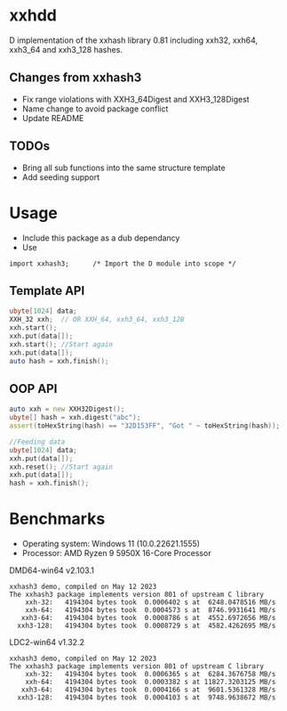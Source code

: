 # xxhdd

D implementation of the xxhash library 0.81 including xxh32, xxh64, xxh3_64 and xxh3_128 hashes.

## Changes from xxhash3

- Fix range violations with XXH3_64Digest and XXH3_128Digest
- Name change to avoid package conflict
- Update README

## TODOs

- Bring all sub functions into the same structure template
- Add seeding support

# Usage

- Include this package as a dub dependancy
- Use
```
import xxhash3;      /* Import the D module into scope */
```

## Template API
```d
ubyte[1024] data;
XXH_32 xxh;  // OR XXH_64, xxh3_64, xxh3_128
xxh.start();
xxh.put(data[]);
xxh.start(); //Start again
xxh.put(data[]);
auto hash = xxh.finish();
```

## OOP API
```d
auto xxh = new XXH32Digest();
ubyte[] hash = xxh.digest("abc");
assert(toHexString(hash) == "32D153FF", "Got " ~ toHexString(hash));

//Feeding data
ubyte[1024] data;
xxh.put(data[]);
xxh.reset(); //Start again
xxh.put(data[]);
hash = xxh.finish();
```

# Benchmarks

- Operating system: Windows 11 (10.0.22621.1555)
- Processor: AMD Ryzen 9 5950X 16-Core Processor

DMD64-win64 v2.103.1
```
xxhash3 demo, compiled on May 12 2023
The xxhash3 package implements version 801 of upstream C library
    xxh-32:   4194304 bytes took  0.0006402 s at  6248.0478516 MB/s
    xxh-64:   4194304 bytes took  0.0004573 s at  8746.9931641 MB/s
   xxh3-64:   4194304 bytes took  0.0008786 s at  4552.6972656 MB/s
  xxh3-128:   4194304 bytes took  0.0008729 s at  4582.4262695 MB/s
```

LDC2-win64 v1.32.2
```
xxhash3 demo, compiled on May 12 2023
The xxhash3 package implements version 801 of upstream C library
    xxh-32:   4194304 bytes took  0.0006365 s at  6284.3676758 MB/s
    xxh-64:   4194304 bytes took  0.0003382 s at 11827.3203125 MB/s
   xxh3-64:   4194304 bytes took  0.0004166 s at  9601.5361328 MB/s
  xxh3-128:   4194304 bytes took  0.0004103 s at  9748.9638672 MB/s
```
